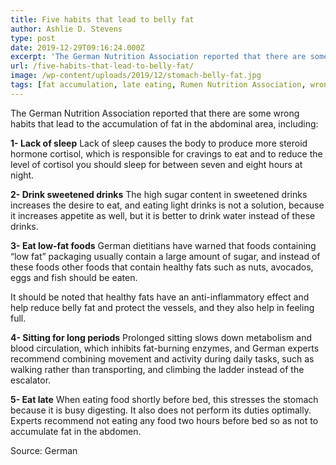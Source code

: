 ```yaml
---
title: Five habits that lead to belly fat
author: Ashlie D. Stevens
type: post
date: 2019-12-29T09:16:24.000Z
excerpt: 'The German Nutrition Association reported that there are some wrong habits that lead to the accumulation of fat in the abdominal area, including:'
url: /five-habits-that-lead-to-belly-fat/
image: /wp-content/uploads/2019/12/stomach-belly-fat.jpg
tags: [fat accumulation, late eating, Rumen Nutrition Association, wrong habits]
---
```


The German Nutrition Association reported that there are some wrong habits that lead to the accumulation of fat in the abdominal area, including:

**1- Lack of sleep**
Lack of sleep causes the body to produce more steroid hormone cortisol, which is responsible for cravings to eat and to reduce the level of cortisol you should sleep for between seven and eight hours at night.

**2- Drink sweetened drinks**
The high sugar content in sweetened drinks increases the desire to eat, and eating light drinks is not a solution, because it increases appetite as well, but it is better to drink water instead of these drinks.

**3- Eat low-fat foods**
German dietitians have warned that foods containing “low fat” packaging usually contain a large amount of sugar, and instead of these foods other foods that contain healthy fats such as nuts, avocados, eggs and fish should be eaten.

It should be noted that healthy fats have an anti-inflammatory effect and help reduce belly fat and protect the vessels, and they also help in feeling full.

**4- Sitting for long periods**
Prolonged sitting slows down metabolism and blood circulation, which inhibits fat-burning enzymes, and German experts recommend combining movement and activity during daily tasks, such as walking rather than transporting, and climbing the ladder instead of the escalator.

**5- Eat late**
When eating food shortly before bed, this stresses the stomach because it is busy digesting. It also does not perform its duties optimally. Experts recommend not eating any food two hours before bed so as not to accumulate fat in the abdomen.

Source: German
